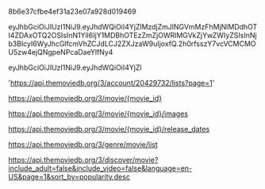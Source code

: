 8b6e37cfbe4ef31a23e07a928d019469
<!-- API KEY -->


<!-- GENRE DATA -->


eyJhbGciOiJIUzI1NiJ9.eyJhdWQiOiI4YjZlMzdjZmJlNGVmMzFhMjNlMDdhOTI4ZDAxOTQ2OSIsInN1YiI6IjY1MDBhOTEzZmZjOWRlMGVkZjYwZWIyZSIsInNjb3BlcyI6WyJhcGlfcmVhZCJdLCJ2ZXJzaW9uIjoxfQ.2h0rfsszY7vcVCMCMOU5zw4ejQNgpeNPcaDaeYlfNy4
<!-- API READ ACCESS TOKEN -->

eyJhbGciOiJIUzI1NiJ9.eyJhdWQiOiI4YjZl
<!-- HEADER KEY -->

'https://api.themoviedb.org/3/account/20429732/lists?page=1'

<!-- LIST API URL -->

https://api.themoviedb.org/3/movie/{movie_id}
<!-- MOVIE DETAILS URL -->


https://api.themoviedb.org/3/movie/{movie_id}/images
<!-- MOVIE IMAGES URL -->


https://api.themoviedb.org/3/movie/{movie_id}/release_dates
<!-- RELEASE DATES -->


https://api.themoviedb.org/3/genre/movie/list
<!-- GENRE URL -->

https://api.themoviedb.org/3/discover/movie?include_adult=false&include_video=false&language=en-US&page=1&sort_by=popularity.desc
<!-- MOVIE URL -->